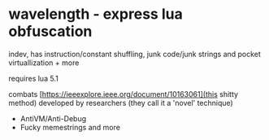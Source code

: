# wavelength - express lua obfuscation


indev, has instruction/constant shuffling, junk code/junk strings and pocket virtuallization + more

requires lua 5.1


combats [https://ieeexplore.ieee.org/document/10163061](this shitty method) developed by researchers (they call it a 'novel' technique)

- AntiVM/Anti-Debug
- Fucky memestrings and more
